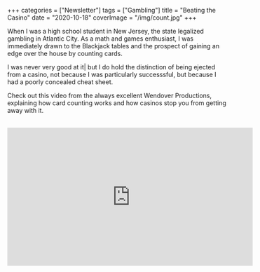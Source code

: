 +++
categories = ["Newsletter"]
tags = ["Gambling"]
title = "Beating the Casino"
date = "2020-10-18"
coverImage = "/img/count.jpg"
+++

When I was a high school student in New Jersey, the state legalized gambling in Atlantic City. As a math and games enthusiast, I was immediately drawn to the Blackjack tables and the prospect of gaining an edge over the house by counting cards.

<!--more-->

I was never very good at it| but I do hold the distinction of being ejected from a casino, not because I was particularly successsful, but because I had a poorly concealed cheat sheet.

Check out this video from the always excellent Wendover Productions, explaining how card counting works and how casinos stop you from getting away with it.

<br>

<iframe width="560" height="315" src="https://www.youtube.com/embed/Ongqf93rAcM" frameborder="0" allow="accelerometer; autoplay; clipboard-write; encrypted-media; gyroscope; picture-in-picture" allowfullscreen></iframe>
